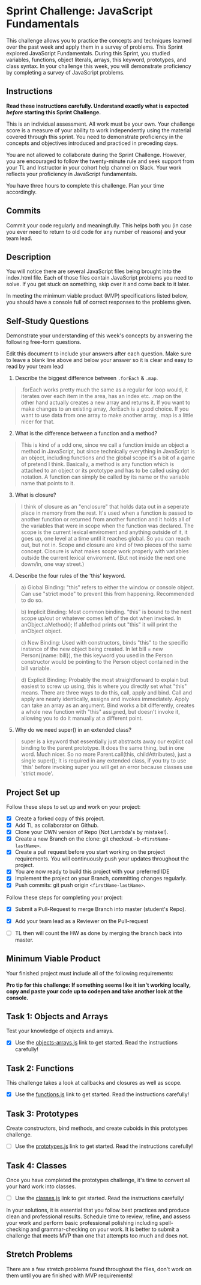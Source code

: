 # Sprint Challenge: JavaScript Fundamentals

This challenge allows you to practice the concepts and techniques learned over the past week and apply them in a survey of problems. This Sprint explored JavaScript Fundamentals. During this Sprint, you studied variables, functions, object literals, arrays, this keyword, prototypes, and class syntax. In your challenge this week, you will demonstrate proficiency by completing a survey of JavaScript problems.

## Instructions

**Read these instructions carefully. Understand exactly what is expected _before_ starting this Sprint Challenge.**

This is an individual assessment. All work must be your own. Your challenge score is a measure of your ability to work independently using the material covered through this sprint. You need to demonstrate proficiency in the concepts and objectives introduced and practiced in preceding days.

You are not allowed to collaborate during the Sprint Challenge. However, you are encouraged to follow the twenty-minute rule and seek support from your TL and Instructor in your cohort help channel on Slack. Your work reflects your proficiency in JavaScript fundamentals.

You have three hours to complete this challenge. Plan your time accordingly.

## Commits

Commit your code regularly and meaningfully. This helps both you (in case you ever need to return to old code for any number of reasons) and your team lead.

## Description

You will notice there are several JavaScript files being brought into the index.html file.  Each of those files contain JavaScript problems you need to solve.  If you get stuck on something, skip over it and come back to it later.

In meeting the minimum viable product (MVP) specifications listed below, you should have a console full of correct responses to the problems given.

## Self-Study Questions

Demonstrate your understanding of this week's concepts by answering the following free-form questions.

Edit this document to include your answers after each question. Make sure to leave a blank line above and below your answer so it is clear and easy to read by your team lead

1. Describe the biggest difference between `.forEach` & `.map`.

>.forEach works pretty much the same as a regular for loop would, it iterates over each item in the area, has an index etc. .map on the other hand actually creates a new array and returns it. If you want to make changes to an existing array, .forEach is a good choice. If you want to use data from one array to make another array, .map is a little nicer for that. 

2. What is the difference between a function and a method?

>This is kind of a odd one, since we call a function inside an object a method in JavaScript, but since technically everything in JavaScript is an object, including functions and the global scope it's a bit of a game of pretend I think. Basically, a method is any function which is attached to an object or its prototype and has to be called using dot notation. A function can simply be called by its name or the variable name that points to it. 

3. What is closure?
>I think of closure as an "enclosure" that holds data out in a seperate place in memory from the rest. It's used when a function is passed to another function or returned from another function and it holds all of the variables that were in scope when the function was declared. The scope is the current lexical enviroment and anything outside of it, it goes up, one level at a time until it reaches global. So you can reach out, but not in. Scope and closure are kind of two pieces of the same concept. Closure is what makes scope work properly with variables outside the current lexical enviroment. (But not inside the next one down/in, one way street.)

4. Describe the four rules of the 'this' keyword.

>a) Global Binding: "this" refers to either the window or console object. Can use "strict mode" to prevent this from happening. Recommended to do so.

>b) Implicit Binding: Most common binding. "this" is bound to the next scope up/out or whatever comes left of the dot when invoked. In anObject.aMethod(); If aMethod prints out "this" it will print the anObject object. 

>c) New Binding: Used with constructors, binds "this" to the specific instance of the new object being created. In let bill = new Person({name: bill}), the this keyword you used in the Person constructor would be pointing to the Person object contained in the bill variable.

>d) Explicit Binding: Probably the most straightforward to explain but easiest to screw up using, this is where you directly set what "this" means. There are three ways to do this, call, apply and bind. Call and apply are nearly identically, assigns and invokes immediately. Apply can take an array as an argument. Bind works a bit differently, creates a whole new function with "this" assigned, but doesn't invoke it, allowing you to do it manually at a different point.

5. Why do we need super() in an extended class?

>super is a keyword that essentially just abstracts away our explict call binding to the parent prototype. It does the same thing, but in one word. Much nicer. So no more Parent.call(this, childAttributes), just a single super(); It is required in any extended class, if you try to use 'this' before invoking super you will get an error because classes use 'strict mode'.

## Project Set up

Follow these steps to set up and work on your project:

- [X] Create a forked copy of this project.
- [X] Add TL as collaborator on Github.
- [X] Clone your OWN version of Repo (Not Lambda's by mistake!).
- [X] Create a new Branch on the clone: git checkout -b `<firstName-lastName>`.
- [X] Create a pull request before you start working on the project requirements.  You will continuously push your updates throughout the project.
- [X] You are now ready to build this project with your preferred IDE
- [X] Implement the project on your Branch, committing changes regularly.
- [X] Push commits: git push origin `<firstName-lastName>`.

Follow these steps for completing your project:

- [X] Submit a Pull-Request to merge <firstName-lastName> Branch into master (student's  Repo).
- [X] Add your team lead as a Reviewer on the Pull-request
- [ ] TL then will count the HW as done by  merging the branch back into master.


## Minimum Viable Product

Your finished project must include all of the following requirements:

**Pro tip for this challenge: If something seems like it isn't working locally, copy and paste your code up to codepen and take another look at the console.**

## Task 1: Objects and Arrays
Test your knowledge of objects and arrays. 
* [X] Use the [objects-arrays.js](challenges/objects-arrays.js) link to get started.  Read the instructions carefully!

## Task 2: Functions
This challenge takes a look at callbacks and closures as well as scope. 
* [X] Use the [functions.js](challenges/functions.js) link to get started. Read the instructions carefully!

## Task 3: Prototypes
Create constructors, bind methods, and create cuboids in this prototypes challenge.
* [ ] Use the [prototypes.js](challenges/prototypes.js) link to get started. Read the instructions carefully!

## Task 4: Classes
Once you have completed the prototypes challenge, it's time to convert all your hard work into classes.
* [ ] Use the [classes.js](challenges/classes.js) link to get started. Read the instructions carefully!

In your solutions, it is essential that you follow best practices and produce clean and professional results. Schedule time to review, refine, and assess your work and perform basic professional polishing including spell-checking and grammar-checking on your work. It is better to submit a challenge that meets MVP than one that attempts too much and does not.

## Stretch Problems

There are a few stretch problems found throughout the files, don't work on them until you are finished with MVP requirements!
